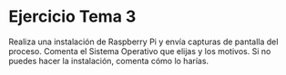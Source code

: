 # Ejercicio Tema 3

Realiza una instalación de Raspberry Pi y envía capturas de pantalla del proceso. Comenta el Sistema Operativo que elijas y los motivos. Si no puedes hacer la instalación, comenta cómo lo harías.
